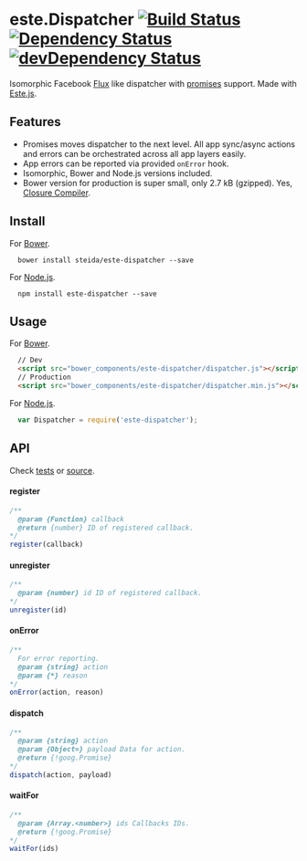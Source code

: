 # este.Dispatcher [![Build Status](https://secure.travis-ci.org/steida/este-dispatcher.png?branch=master)](http://travis-ci.org/steida/este-dispatcher) [![Dependency Status](https://david-dm.org/steida/este-dispatcher.png)](https://david-dm.org/steida/este-dispatcher) [![devDependency Status](https://david-dm.org/steida/este-dispatcher/dev-status.png)](https://david-dm.org/steida/este-dispatcher#info=devDependencies)

Isomorphic Facebook [Flux](https://github.com/facebook/flux) like dispatcher with [promises](https://promisesaplus.com/) support. Made with [Este.js](https://github.com/steida/este).

## Features

  - Promises moves dispatcher to the next level. All app sync/async actions and errors can be orchestrated across all app layers easily.
  - App errors can be reported via provided `onError` hook.
  - Isomorphic, Bower and Node.js versions included.
  - Bower version for production is super small, only 2.7 kB (gzipped). Yes, [Closure Compiler](https://developers.google.com/closure/compiler/).

## Install

For [Bower](http://bower.io/).

```
  bower install steida/este-dispatcher --save
```

For [Node.js](http://nodejs.org/).

```
  npm install este-dispatcher --save
```

## Usage

For [Bower](http://bower.io/).

```html
  // Dev
  <script src="bower_components/este-dispatcher/dispatcher.js"></script>
  // Production
  <script src="bower_components/este-dispatcher/dispatcher.min.js"></script>
```

For [Node.js](http://nodejs.org/).

```js
  var Dispatcher = require('este-dispatcher');
```

## API

Check [tests](https://github.com/steida/este-library/blob/master/este/dispatcher/dispatcher_test.coffee) or [source](https://github.com/steida/este-library/blob/master/este/dispatcher/dispatcher.coffee).

#### register

```js
/**
  @param {Function} callback
  @return {number} ID of registered callback.
*/
register(callback)
```

#### unregister

```js
/**
  @param {number} id ID of registered callback.
*/
unregister(id)
```

#### onError

```js
/**
  For error reporting.
  @param {string} action
  @param {*} reason
*/
onError(action, reason) 
```

#### dispatch

```js
/**
  @param {string} action
  @param {Object=} payload Data for action.
  @return {!goog.Promise}
*/
dispatch(action, payload)
```

#### waitFor

```js
/**
  @param {Array.<number>} ids Callbacks IDs.
  @return {!goog.Promise}
*/
waitFor(ids)
```

